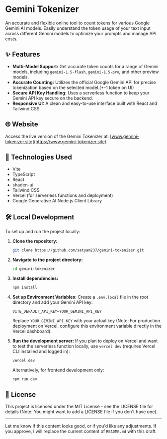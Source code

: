 # Gemini Tokenizer

An accurate and flexible online tool to count tokens for various Google Gemini AI models. Easily understand the token usage of your text input across different Gemini models to optimize your prompts and manage API costs.

## ✨ Features

*   **Multi-Model Support:** Get accurate token counts for a range of Gemini models, including `gemini-1.5-flash`, `gemini-1.5-pro`, and other preview models.
*   **Accurate Counting:** Utilizes the official Google Gemini API for precise tokenization based on the selected model.(+-1 token on UI)
*   **Secure API Key Handling:** Uses a serverless function to keep your Gemini API key secure on the backend.
*   **Responsive UI:** A clean and easy-to-use interface built with React and Tailwind CSS.

## 🌐 Website

Access the live version of the Gemini Tokenizer at:
[www.gemini-tokenizer.site](https://www.gemini-tokenizer.site)

## 🚀 Technologies Used

*   Vite
*   TypeScript
*   React
*   shadcn-ui
*   Tailwind CSS
*   Vercel (for serverless functions and deployment)
*   Google Generative AI Node.js Client Library

## 🛠️ Local Development

To set up and run the project locally:

1.  **Clone the repository:**
    ```bash
    git clone https://github.com/satyam237/gemini-tokenizer.git
    ```
2.  **Navigate to the project directory:**
    ```bash
    cd gemini-tokenizer
    ```
3.  **Install dependencies:**
    ```bash
    npm install
    ```
4.  **Set up Environment Variables:**
    Create a `.env.local` file in the root directory and add your Gemini API key:
    ```env
    VITE_DEFAULT_API_KEY=YOUR_GEMINI_API_KEY
    ```
    Replace `YOUR_GEMINI_API_KEY` with your actual key (Note: For production deployment on Vercel, configure this environment variable directly in the Vercel dashboard).

5.  **Run the development server:**
    If you plan to deploy on Vercel and want to test the serverless function locally, use `vercel dev` (requires Vercel CLI installed and logged in):
    ```bash
    vercel dev
    ```
    Alternatively, for frontend development only:
    ```bash
    npm run dev
    ```

## 📄 License

This project is licensed under the MIT License - see the LICENSE file for details (Note: You might want to add a LICENSE file if you don't have one).

---

Let me know if this content looks good, or if you'd like any adjustments. If you approve, I will replace the current content of `README.md` with this draft.

